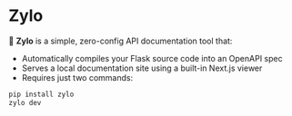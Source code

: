 # Zylo

📘 **Zylo** is a simple, zero-config API documentation tool that:

- Automatically compiles your Flask source code into an OpenAPI spec
- Serves a local documentation site using a built-in Next.js viewer
- Requires just two commands:

```bash
pip install zylo
zylo dev